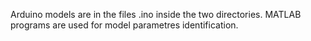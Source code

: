 Arduino models are in the files .ino inside the two directories.
MATLAB programs are used for model parametres identification.
